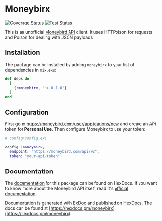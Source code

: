 # Moneybirx

[![Coverage Status](https://coveralls.io/repos/github/Codaisseur/moneybirx/badge.svg?branch=refs/heads/master)](https://coveralls.io/github/Codaisseur/moneybirx?branch=refs/heads/master) [![Test Status](https://github.com/Codaisseur/moneybirx/workflows/Run%20Tests/badge.svg)](https://github.com/Codaisseur/moneybirx)

This is an unofficial [Moneybird API](https://developer.moneybird.com/) client. It uses HTTPoison for requests and Poison for dealing with JSON payloads.

## Installation

The package can be installed by adding `moneybirx` to your list of dependencies in `mix.exs`:

```elixir
def deps do
  [
    {:moneybirx, "~> 0.1.0"}
  ]
end
```

## Configuration

First go to https://moneybird.com/user/applications/new and create an API token for **Personal Use**. Then configure Moneybirx to use your token:

```elixir
# config/config.exs

config :moneybirx,
  endpoint: "https://moneybird.com/api/v2",
  token: "your-api-token"
```

## Documentation

The [documentation](https://hexdocs.pm/moneybirx) for this package can be found on HexDocs. If you want to know more about the Moneybird API itself, read it's [official documentation](https://developer.moneybird.com/).

Documentation is generated with [ExDoc](https://github.com/elixir-lang/ex_doc)
and published on [HexDocs](https://hexdocs.pm). The docs can
be found at [https://hexdocs.pm/moneybirx](https://hexdocs.pm/moneybirx).
